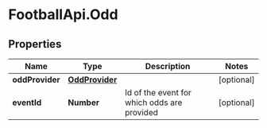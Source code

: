 # FootballApi.Odd

## Properties
Name | Type | Description | Notes
------------ | ------------- | ------------- | -------------
**oddProvider** | [**OddProvider**](OddProvider.md) |  | [optional] 
**eventId** | **Number** | Id of the event for which odds are provided | [optional] 
